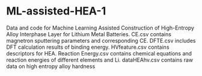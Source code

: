 # ML-assisted-HEA-1
Data and code for Machine Learning Assisted Construction of High-Entropy Alloy Interphase Layer for Lithium Metal Batteries.
CE.csv contains magnetron sputtering parameters and corresponding CE. DFTE.csv includes DFT calculation results of binding energy. HVfeature.csv contains descriptors for HEA. Reaction Energy.csv contains chemical equations and reaction energies of different elements and Li. dataHEAhv.csv contains raw data on high entropy alloy hardness
